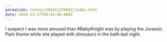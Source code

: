 ```yaml
---
permalink: /notes/202411270942/index.html
date: 2024-11-27T09:42:00.000Z
---
```


I suspect I was more amused than #BabyKnight was by playing the Jurassic Park theme while she played with dinosaurs in the bath last night.
